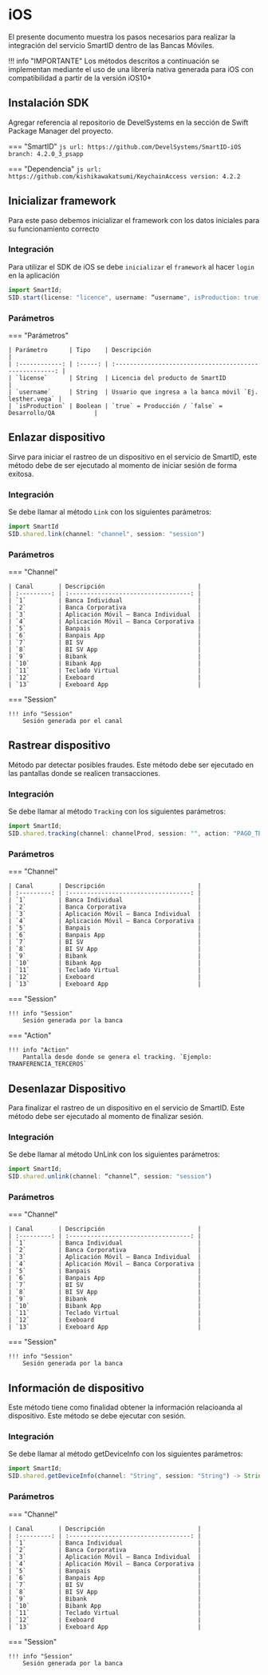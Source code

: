 # iOS

El presente documento muestra los pasos necesarios para realizar la integración del servicio SmartID dentro de las Bancas Móviles.

!!! info "IMPORTANTE"
    Los métodos descritos a continuación se implementan mediante el uso de una librería nativa generada para iOS con compatibilidad a partir de la versión iOS10+

## Instalación SDK
Agregar referencia al repositorio de DevelSystems en la sección de Swift Package Manager del proyecto.

=== "SmartID"
    ``` js
    url: https://github.com/DevelSystems/SmartID-iOS
    branch: 4.2.0_3_psapp
    ```

=== "Dependencia"
    ``` js
    url: https://github.com/kishikawakatsumi/KeychainAccess
    version: 4.2.2
    ```

## Inicializar framework
Para este paso debemos inicializar el framework con los datos iniciales para su funcionamiento correcto

### Integración
Para utilizar el SDK de iOS se debe `inicializar` el `framework` al hacer `login` en la aplicación

``` js
import SmartId;
SID.start(license: "licence", username: “username", isProduction: true)
```

### Parámetros
=== "Parámetros"

    | Parámetro      | Tipo    | Descripción                                             |
    | :------------: | :-----: | :-----------------------------------------------------: |
    | `license`      | String  | Licencia del producto de SmartID                        |
    | `username`     | String  | Usuario que ingresa a la banca móvil `Ej. lesther.vega` |
    | `isProduction` | Boolean | `true` = Producción / `false` = Desarrollo/QA           |

## Enlazar dispositivo
Sirve para iniciar el rastreo de un dispositivo en el servicio de SmartID, este método debe de ser ejecutado al momento de iniciar sesión de forma exitosa.

### Integración
Se debe llamar al método `Link` con los siguientes parámetros:

``` js
import SmartId
SID.shared.link(channel: "channel", session: "session")
```

### Parámetros

=== "Channel"

    | Canal       | Descripción                          |
    | :---------: | :----------------------------------: |
    | `1`         | Banca Individual                     |
    | `2`         | Banca Corporativa                    |
    | `3`         | Aplicación Móvil – Banca Individual  |
    | `4`         | Aplicación Móvil – Banca Corporativa |
    | `5`         | Banpais                              |
    | `6`         | Banpais App                          |
    | `7`         | BI SV                                |
    | `8`         | BI SV App                            |
    | `9`         | Bibank                               |
    | `10`        | Bibank App                           |
    | `11`        | Teclado Virtual                      |
    | `12`        | Exeboard                             |
    | `13`        | Exeboard App                         |

=== "Session"

    !!! info "Session"
        Sesión generada por el canal

## Rastrear dispositivo
Método par detectar posibles fraudes. Este método debe ser ejecutado en las pantallas donde se realicen transacciones.

### Integración
Se debe llamar al método `Tracking` con los siguientes parámetros:

``` js
import SmartId;
SID.shared.tracking(channel: channelProd, session: "", action: "PAGO_TERCEROS")
```

### Parámetros

=== "Channel"

    | Canal       | Descripción                          |
    | :---------: | :----------------------------------: |
    | `1`         | Banca Individual                     |
    | `2`         | Banca Corporativa                    |
    | `3`         | Aplicación Móvil – Banca Individual  |
    | `4`         | Aplicación Móvil – Banca Corporativa |
    | `5`         | Banpais                              |
    | `6`         | Banpais App                          |
    | `7`         | BI SV                                |
    | `8`         | BI SV App                            |
    | `9`         | Bibank                               |
    | `10`        | Bibank App                           |
    | `11`        | Teclado Virtual                      |
    | `12`        | Exeboard                             |
    | `13`        | Exeboard App                         |

=== "Session"

    !!! info "Session"
        Sesión generada por la banca

=== "Action"

    !!! info "Action"
        Pantalla desde donde se genera el tracking. `Ejemplo: TRANFERENCIA_TERCEROS`

## Desenlazar Dispositivo
Para finalizar el rastreo de un dispositivo en el servicio de SmartID. Este método debe ser ejecutado al momento de finalizar sesión.

### Integración
Se debe llamar al método UnLink con los siguientes parámetros:

``` js
import SmartId;
SID.shared.unlink(channel: “channel”, session: "session")
```

### Parámetros
=== "Channel"

    | Canal       | Descripción                          |
    | :---------: | :----------------------------------: |
    | `1`         | Banca Individual                     |
    | `2`         | Banca Corporativa                    |
    | `3`         | Aplicación Móvil – Banca Individual  |
    | `4`         | Aplicación Móvil – Banca Corporativa |
    | `5`         | Banpais                              |
    | `6`         | Banpais App                          |
    | `7`         | BI SV                                |
    | `8`         | BI SV App                            |
    | `9`         | Bibank                               |
    | `10`        | Bibank App                           |
    | `11`        | Teclado Virtual                      |
    | `12`        | Exeboard                             |
    | `13`        | Exeboard App                         |

=== "Session"

    !!! info "Session"
        Sesión generada por la banca

## Información de dispositivo
Este método tiene como finalidad obtener la información relacioanda al dispositivo. Este método se debe ejecutar con sesión.

### Integración
Se debe llamar al método getDeviceInfo con los siguientes parámetros:

``` js
import SmartId;
SID.shared.getDeviceInfo(channel: "String", session: "String") -> String?
```

### Parámetros
=== "Channel"

    | Canal       | Descripción                          |
    | :---------: | :----------------------------------: |
    | `1`         | Banca Individual                     |
    | `2`         | Banca Corporativa                    |
    | `3`         | Aplicación Móvil – Banca Individual  |
    | `4`         | Aplicación Móvil – Banca Corporativa |
    | `5`         | Banpais                              |
    | `6`         | Banpais App                          |
    | `7`         | BI SV                                |
    | `8`         | BI SV App                            |
    | `9`         | Bibank                               |
    | `10`        | Bibank App                           |
    | `11`        | Teclado Virtual                      |
    | `12`        | Exeboard                             |
    | `13`        | Exeboard App                         |

=== "Session"

    !!! info "Session"
        Sesión generada por la banca